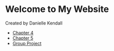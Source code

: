 <!DOCTYPE html>
<html lang="en">
<head>
    <meta charset="UTF-8">
    <meta name="viewport" content="width=device-width, initial-scale=1.0">
    <title>My Website</title>
</head>
<body>
    <h1>Welcome to My Website</h1>
    <p>Created by Danielle Kendall</p>
    <ul>
        <li><a href="chapter4.html">Chapter 4</a></li>
        <li><a href="chapter5.html">Chapter 5</a></li>
        <li><a href="project.html">Group Project</a></li>
    </ul>
</body>
</html>
